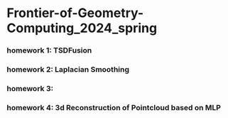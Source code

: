# Frontier-of-Geometry-Computing_2024_spring
### homework 1: TSDFusion
### homework 2: Laplacian Smoothing
### homework 3:
### homework 4: 3d Reconstruction of Pointcloud based on MLP
